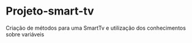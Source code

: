 # Projeto-smart-tv
Criação de métodos para uma SmartTv e utilização dos conhecimentos sobre variáveis
